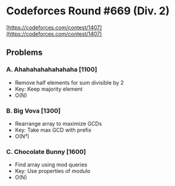 # Codeforces Round #669 (Div. 2)
[https://codeforces.com/contest/1407](https://codeforces.com/contest/1407)

## Problems

### A. Ahahahahahahahaha [1100]
- Remove half elements for sum divisible by 2
- Key: Keep majority element
- O(N)

### B. Big Vova [1300]
- Rearrange array to maximize GCDs
- Key: Take max GCD with prefix
- O(N²)

### C. Chocolate Bunny [1600]
- Find array using mod queries
- Key: Use properties of modulo
- O(N)
